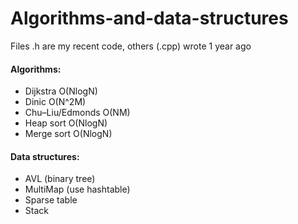 # Algorithms-and-data-structures
Files .h are my recent code, others (.cpp) wrote 1 year ago

#### Algorithms: 
- Dijkstra                      O(NlogN)
- Dinic                         O(N^2M)
- Chu–Liu/Edmonds               O(NM)
- Heap sort                     O(NlogN)
- Merge sort                    O(NlogN)

#### Data structures:
- AVL (binary tree)  
- MultiMap (use hashtable)
- Sparse table
- Stack
